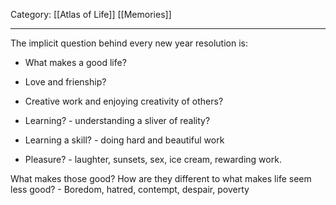 Category: [[Atlas of Life]] [[Memories]]
___
The implicit question behind every new year resolution is: 
- What makes a good life? 

- Love and frienship?
- Creative work and enjoying creativity of others?
- Learning? - understanding a sliver of reality?
- Learning a skill? - doing hard and beautiful work
- Pleasure? - laughter, sunsets, sex, ice cream, rewarding work. 

What makes those good? 
How are they different to what makes life seem less good? - Boredom, hatred, contempt, despair, poverty

